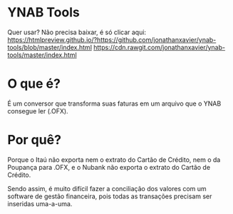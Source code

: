 # YNAB Tools
Quer usar? Não precisa baixar, é só clicar aqui: 
https://htmlpreview.github.io/?https://github.com/jonathanxavier/ynab-tools/blob/master/index.html
https://cdn.rawgit.com/jonathanxavier/ynab-tools/master/index.html 

# O que é?
É um conversor que transforma suas faturas em um arquivo que o YNAB consegue ler (.OFX).

# Por quê?
Porque o Itaú não exporta nem o extrato do Cartão de Crédito, nem o da Poupança para .OFX, e o Nubank não exporta o extrato do Cartão de Crédito.

Sendo assim, é muito difícil fazer a conciliação dos valores com um software de gestão financeira, pois todas as transações precisam ser inseridas uma-a-uma.
